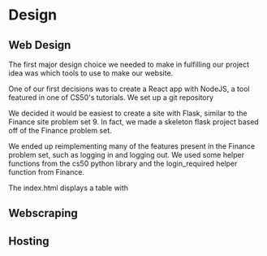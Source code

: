 # Design


## Web Design
The first major design choice we needed to make in fulfilling our project idea was which tools to use to make our website.

One of our first decisions was to create a React app with NodeJS, a tool featured in one of CS50's tutorials.
We set up a git repository

We  decided it would be easiest to create a site with Flask, similar to the Finance site problem set 9.
In fact, we made a skeleton flask project based off of the Finance problem set.

We ended up reimplementing many of the features present in the Finance problem set, such as logging in and logging out. We used some helper functions from the cs50 python library and the login_required helper function from Finance.

The index.html displays a table with 

## Webscraping



## Hosting
